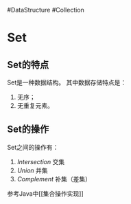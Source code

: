 #DataStructure #Collection

# Set
## Set的特点
Set是一种数据结构。
其中数据存储特点是：
1. 无序；
2. 无重复元素。

## Set的操作

Set之间的操作有：
1. *Intersection* 交集
2. *Union* 并集
3. *Complement* 补集（差集）

参考Java中[[集合操作实现]]

